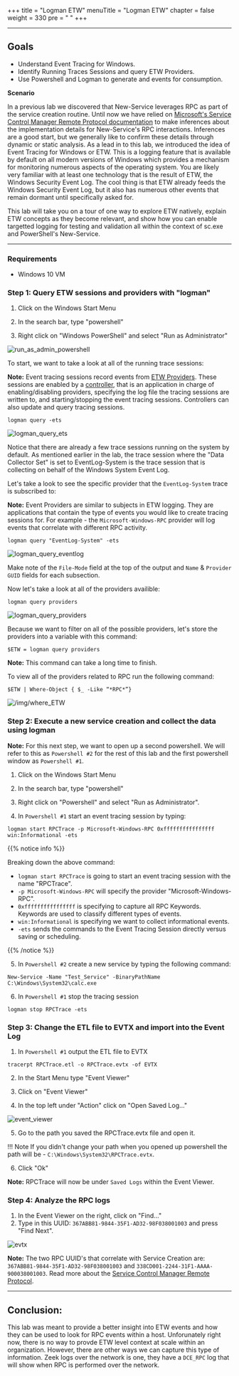 +++
title = "Logman ETW"
menuTitle = "Logman ETW"
chapter = false
weight = 330
pre = "<i class='fab fa-leanpub'></i> "
+++

---
## Goals

* Understand Event Tracing for Windows.
* Identify Running Traces Sessions and query ETW Providers.
* Use Powershell and Logman to generate and events for consumption.

__Scenario__

In a previous lab we discovered that New-Service leverages RPC as part of the service creation routine. Until now we have relied on [Microsoft's Service Control Manager Remote Protocol documentation](https://docs.microsoft.com/en-us/openspecs/windows_protocols/ms-scmr/705b624a-13de-43cc-b8a2-99573da3635f) to make inferences about the implementation details for New-Service's RPC interactions. Inferences are a good start, but we generally like to confirm these details through dynamic or static analysis. As a lead in to this lab, we introduced the idea of Event Tracing for Windows or ETW. This is a logging feature that is available by default on all modern versions of Windows which provides a mechanism for monitoring numerous aspects of the operating system. You are likely very familiar with at least one technology that is the result of ETW, the Windows Security Event Log. The cool thing is that ETW already feeds the Windows Security Event Log, but it also has numerous other events that remain dormant until specifically asked for.

This lab will take you on a tour of one way to explore ETW natively, explain ETW concepts as they become relevant, and show how you can enable targetted logging for testing and validation all within the context of sc.exe and PowerShell's New-Service.

___
### Requirements
- Windows 10 VM

### Step 1: Query ETW sessions and providers with "logman"

1. Click on the Windows Start Menu

2. In the search bar, type "powershell"

3. Right click on "Windows PowerShell" and select "Run as Administrator"

![run_as_admin_powershell](images/run_as_admin_powershell.PNG)

To start, we want to take a look at all of the running trace sessions:

**Note:** Event tracing sessions record events from [ETW Providers](https://docs.microsoft.com/en-us/windows/win32/etw/about-event-tracing#providers). These sessions are enabled by a [controller](https://docs.microsoft.com/en-us/windows/win32/etw/about-event-tracing#controllers), that is an application in charge of enabling/disabling providers, specifying the log file the tracing sessions are written to, and starting/stopping the event tracing sessions. Controllers can also update and query tracing sessions.

```
logman query -ets
```

![logman_query_ets](images/logman_query_ets.PNG)

Notice that there are already a few trace sessions running on the system by default. As mentioned earlier in the lab, the trace session where the "Data Collector Set" is set to EventLog-System is the trace session that is collecting on behalf of the Windows System Event Log.

Let's take a look to see the specific provider that the `EventLog-System` trace is subscribed to:

**Note:** Event Providers are similar to subjects in ETW logging. They are applications that contain the type of events you would like to create tracing sessions for. For example - the  `Microsoft-Windows-RPC` provider will log events that correlate with different RPC activity.
    
```
logman query "EventLog-System" -ets
```
![logman_query_eventlog](images/logman_query_eventlog.PNG)

Make note of the `File-Mode` field at the top of the output and `Name` & `Provider GUID` fields for each subsection. 

Now let's take a look at all of the providers availible:
```
logman query providers
```
![logman_query_providers](images/logman_query_providers.PNG)

Because we want to filter on all of the possible providers, let's store the providers into a variable with this command:

```
$ETW = logman query providers
```

**Note:** This command can take a long time to finish.

To view all of the providers related to RPC run the following command:
```
$ETW | Where-Object { $_ -Like “*RPC*”}
```

![/img/where_ETW](images/where_ETW.PNG)

### Step 2: Execute a new service creation and collect the data using logman

**Note:** For this next step, we want to open up a second powershell. We will refer to this as `Powershell #2` for the rest of this lab and the first powershell window as `Powershell #1`.

1. Click on the Windows Start Menu

2. In the search bar, type "powershell"

3. Right click on "Powershell" and select "Run as Administrator".

4. In `Powershell #1` start an event tracing session by typing: 
   
```
logman start RPCTrace -p Microsoft-Windows-RPC 0xffffffffffffffff win:Informational -ets
```

{{% notice info %}}

Breaking down the above command: 
* `logman start RPCTrace` is going to start an event tracing session with the name "RPCTrace". 
* `-p Microsoft-Windows-RPC` will specify the provider "Microsoft-Windows-RPC".
* `0xffffffffffffffff` is specifying to capture all RPC Keywords. Keywords are used to classify different types of events.
* `win:Informational` is specifying we want to collect informational events.
* `-ets` sends the commands to the Event Tracing Session directly versus saving or scheduling.


{{% /notice %}}

5. In `Powershell #2` create a new service by typing the following command:

```
New-Service -Name "Test_Service" -BinaryPathName C:\Windows\System32\calc.exe
```

6. In `Powershell #1` stop the tracing session

```
logman stop RPCTrace -ets
```

### Step 3: Change the ETL file to EVTX and import into the Event Log

1. In `Powershell #1` output the ETL file to EVTX

```
tracerpt RPCTrace.etl -o RPCTrace.evtx -of EVTX
```

2. In the Start Menu type "Event Viewer"

3. Click on "Event Viewer"

4. In the top left under "Action" click on "Open Saved Log..."

![event_viewer](images/event_viewer.PNG)

5. Go to the path you saved the RPCTrace.evtx file and open it.

!!! Note
    If you didn't change your path when you opened up powershell the path will be - `C:\Windows\System32\RPCTrace.evtx`.

6. Click "Ok"

**Note:** RPCTrace will now be under `Saved Logs` within the Event Viewer.


### Step 4: Analyze the RPC logs

1. In the Event Viewer on the right, click on "Find..."
2. Type in this UUID: `367ABB81-9844-35F1-AD32-98F038001003` and press "Find Next".

![evtx](images/evtx.png)

**Note:** The two RPC UUID's that correlate with Service Creation are: `367ABB81-9844-35F1-AD32-98F038001003` and `338CD001-2244-31F1-AAAA-900038001003`. Read more about the [Service Control Manager Remote Protocol](https://docs.microsoft.com/en-us/openspecs/windows_protocols/ms-scmr/705b624a-13de-43cc-b8a2-99573da3635f).

---
## Conclusion:

This lab was meant to provide a better insight into ETW events and how they can be used to look for RPC events within a host. Unforunately right now, there is no way to provde ETW level context at scale within an organization. However, there are other ways we can capture this type of information. Zeek logs over the network is one, they have a `DCE_RPC` log that will show when RPC is performed over the network.
